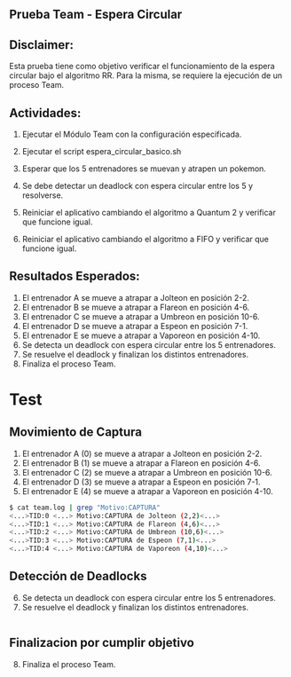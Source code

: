 ## Prueba Team - Espera Circular

## Disclaimer:

Esta prueba tiene como objetivo verificar el funcionamiento de la espera circular bajo el algoritmo RR. Para la misma, se requiere la ejecución de un proceso Team.

## Actividades:

1) Ejecutar el Módulo Team con la configuración especificada.
2) Ejecutar el script espera_circular_basico.sh
3) Esperar que los 5 entrenadores se muevan y atrapen un pokemon.
4) Se debe detectar un deadlock con espera circular entre los 5 y resolverse.

5) Reiniciar el aplicativo cambiando el algoritmo a Quantum 2 y verificar que funcione igual.
6) Reiniciar el aplicativo cambiando el algoritmo a FIFO y verificar que funcione igual.

## Resultados Esperados:

1) El entrenador A se mueve a atrapar a Jolteon en posición 2-2.
2) El entrenador B se mueve a atrapar a Flareon en posición 4-6.
3) El entrenador C se mueve a atrapar a Umbreon en posición 10-6.
4) El entrenador D se mueve a atrapar a Espeon en posición 7-1.
5) El entrenador E se mueve a atrapar a Vaporeon en posición 4-10.
6) Se detecta un deadlock con espera circular entre los 5 entrenadores.
7) Se resuelve el deadlock y finalizan los distintos entrenadores.
8) Finaliza el proceso Team.

# Test

## Movimiento de Captura

1) El entrenador A (0) se mueve a atrapar a Jolteon en posición 2-2.
2) El entrenador B (1) se mueve a atrapar a Flareon en posición 4-6.
3) El entrenador C (2) se mueve a atrapar a Umbreon en posición 10-6.
4) El entrenador D (3) se mueve a atrapar a Espeon en posición 7-1.
5) El entrenador E (4) se mueve a atrapar a Vaporeon en posición 4-10.


```bash
$ cat team.log | grep "Motivo:CAPTURA"
<...>TID:0 <...> Motivo:CAPTURA de Jolteon (2,2)<...>
<...>TID:1 <...> Motivo:CAPTURA de Flareon (4,6)<...>
<...>TID:2 <...> Motivo:CAPTURA de Umbreon (10,6)<...>
<...>TID:3 <...> Motivo:CAPTURA de Espeon (7,1)<...>
<...>TID:4 <...> Motivo:CAPTURA de Vaporeon (4,10)<...>
```


## Detección de Deadlocks
6) Se detecta un deadlock con espera circular entre los 5 entrenadores.
7) Se resuelve el deadlock y finalizan los distintos entrenadores.

```bash


```

## Finalizacion por cumplir objetivo

8) Finaliza el proceso Team.

```bash


```